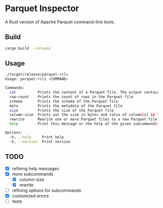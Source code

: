# Parquet Inspector

A Rust version of Apache Parquet command-line tools.

## Build

```bash
cargo build --release
```

## Usage

```bash
./target/release/parquet-rcli
Usage: parquet-rcli <COMMAND>

Commands:
  cat          Prints the content of a Parquet file. The output contains only the data, no metadata is displayed
  row-count    Prints the count of rows in the Parquet file
  schema       Prints the schema of the Parquet file
  meta         Prints the metadata of the Parquet file
  size         Prints the size of the Parquet file
  column-size  Prints out the size in bytes and ratio of column(s) in the Parquet file
  rewrite      Rewrite one or more Parquet files to a new Parquet file
  help         Print this message or the help of the given subcommand(s)

Options:
  -h, --help     Print help
  -V, --version  Print version
```

## TODO

- [x] refining help messages
- [x] more subcommands
  - [x] column-size
  - [x] rewrite
- [ ] refining options for subcommands
- [x] customized errors
- [ ] tests
